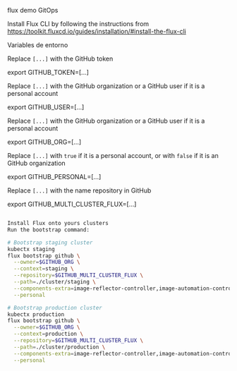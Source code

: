 flux demo GitOps

Install Flux CLI by following the instructions from https://toolkit.fluxcd.io/guides/installation/#install-the-flux-cli

Variables de entorno

Replace `[...]` with the GitHub token

export GITHUB_TOKEN=[...]

Replace `[...]` with the GitHub organization or a GitHub user if it is a personal account

export GITHUB_USER=[...]

Replace `[...]` with the GitHub organization or a GitHub user if it is a personal account

export GITHUB_ORG=[...]

Replace `[...]` with `true` if it is a personal account, or with `false` if it is an GitHub organization

export GITHUB_PERSONAL=[...]

Replace `[...]` with the name repository in GitHub

export GITHUB_MULTI_CLUSTER_FLUX=[...]


```bash

Install Flux onto yours clusters
Run the bootstrap command:

# Bootstrap staging cluster
kubectx staging
flux bootstrap github \
  --owner=$GITHUB_ORG \
  --context=staging \
  --repository=$GITHUB_MULTI_CLUSTER_FLUX \
  --path=./cluster/staging \
  --components-extra=image-reflector-controller,image-automation-controller  \
  --personal

# Bootstrap production cluster
kubectx production
flux bootstrap github \
  --owner=$GITHUB_ORG \
  --context=production \
  --repository=$GITHUB_MULTI_CLUSTER_FLUX \
  --path=./cluster/production \
  --components-extra=image-reflector-controller,image-automation-controller  \
  --personal

```